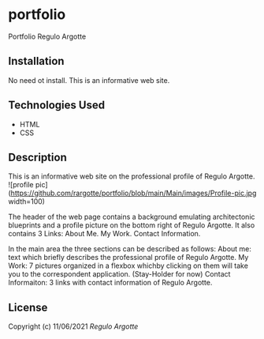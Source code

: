 # portfolio
Portfolio Regulo Argotte
## Installation
No need ot install. This is an informative web site.
## Technologies Used
* HTML
* CSS
## Description
This is an informative web site on the professional profile of Regulo Argotte.
![profile pic](https://github.com/rargotte/portfolio/blob/main/Main/images/Profile-pic.jpg width=100)

The header of the web page contains a background emulating architectonic blueprints and a profile picture on the bottom right of Regulo Argotte.
It also contains 3 Links:
About Me.
My Work.
Contact Information.

In the main area the three sections can be described as follows:
About me: text which briefly describes the professional profile of Regulo Argotte.
My Work: 7 pictures organized in a flexbox whichby clicking on them will take you to the correspondent application.
(Stay-Holder for now)
Contact Informaiton: 3 links with contact information of Regulo Argotte.

## License
Copyright (c) 11/06/2021 _Regulo Argotte_

